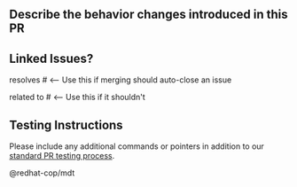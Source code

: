 ## Describe the behavior changes introduced in this PR

## Linked Issues?

resolves #<issue number> <-- Use this if merging should auto-close an issue

related to #<issue number> <-- Use this if it shouldn't

## Testing Instructions

Please include any additional commands or pointers in addition to our [standard PR testing process](/docs/Development.md#testing-pull-requests).

@redhat-cop/mdt
